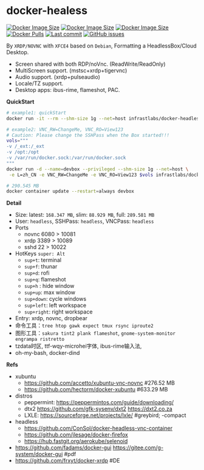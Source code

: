 # docker-healess

[![Docker Image Size](https://img.shields.io/docker/image-size/infrastlabs/docker-headless/slim)](https://hub.docker.com/r/infrastlabs/docker-headless/tags)
[![Docker Image Size](https://img.shields.io/docker/image-size/infrastlabs/docker-headless/latest)](https://hub.docker.com/r/infrastlabs/docker-headless/tags)
[![Docker Image Size](https://img.shields.io/docker/image-size/infrastlabs/docker-headless/full)](https://hub.docker.com/r/infrastlabs/docker-headless/tags)
[![Docker Pulls](https://img.shields.io/docker/pulls/infrastlabs/docker-headless.svg)](https://hub.docker.com/r/infrastlabs/docker-headless)
[![Last commit](https://img.shields.io/github/last-commit/infrastlabs/docker-headless.svg)](https://www.github.com/infrastlabs/docker-headless)
[![GitHub issues](https://img.shields.io/github/issues/infrastlabs/docker-headless.svg)](https://www.github.com/infrastlabs/docker-headless/issues)

By `XRDP/NOVNC` with `XFCE4` based on `Debian`, Formatting a HeadlessBox/Cloud Desktop.

- Screen shared with both RDP/noVnc. (ReadWrite/ReadOnly)
- MultiScreen support. (mstsc+xrdp+tigervnc)
- Audio support. (xrdp+pulseaudio)
- Locale/TZ support.
- Desktop apps: ibus-rime, flameshot, PAC.

**QuickStart**

```bash
# example1: quickStart
docker run -it --rm --shm-size 1g --net=host infrastlabs/docker-headless:full

# example2: VNC_RW=ChangeMe, VNC_RO=View123
# Caution: Please change the SSHPass when the Box started!!!
vols="""
-v /_ext:/_ext 
-v /opt:/opt 
-v /var/run/docker.sock:/var/run/docker.sock
"""
docker run -d --name=devbox --privileged --shm-size 1g --net=host \
 -e L=zh_CN -e VNC_RW=ChangeMe -e VNC_RO=View123 $vols infrastlabs/docker-headless:full

# 290.545 MB
docker container update --restart=always devbox
```

**Detail**

- Size: latest: `168.347 MB`, slim: `88.929 MB`, full: `289.581 MB`
- User: `headless`, SSHPass: `headless`, VNCPass: `headless`
- Ports
  - novnc 6080 > 10081
  - xrdp  3389 > 10089
  - sshd  22   > 10022
- HotKeys `super: Alt`
  - `sup+t`: terminal
  - `sup+f`: thunar
  - `sup+d`: rofi
  - `sup+q`: flameshot
  - `sup+h` : hide window
  - `sup+up`: max window
  - `sup+down`: cycle windows
  - `sup+left`: left workspace
  - `sup+right`: right workspace
- Entry: xrdp, novnc, dropbear
- 命令工具：`tree htop gawk expect tmux rsync iproute2`
- 图形工具：`sakura tint2 plank flameshot`, `gnome-system-monitor engrampa ristretto`
- tzdata时区, ttf-wqy-microhei字体, ibus-rime输入法,
- oh-my-bash, docker-dind

**Refs**

- xubuntu
  - https://github.com/accetto/xubuntu-vnc-novnc #276.52 MB
  - https://github.com/hectorm/docker-xubuntu #633.29 MB
- distros
  - peppermint: https://peppermintos.com/guide/downloading/
  - dtx2 https://github.com/gfk-sysenv/dxt2 https://dxt2.co.za
  - LXLE: https://sourceforge.net/projects/lxle/ #greybird; -compact 
- headless
  - https://github.com/ConSol/docker-headless-vnc-container
  - https://github.com/jlesage/docker-firefox
  - https://hub.fastgit.org/aerokube/selenoid
- https://github.com/fadams/docker-gui https://gitee.com/g-system/docker-gui #pdf
- https://github.com/frxyt/docker-xrdp #DE
